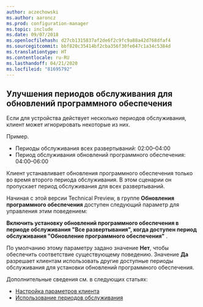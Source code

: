 ```yaml
---
author: aczechowski
ms.author: aaroncz
ms.prod: configuration-manager
ms.topic: include
ms.date: 09/07/2018
ms.openlocfilehash: d27cb1315837af2de6f2c9fc9a88a42d768dfaf4
ms.sourcegitcommit: bbf820c35414bf2cba356f30fe047c1a34c5384d
ms.translationtype: HT
ms.contentlocale: ru-RU
ms.lasthandoff: 04/21/2020
ms.locfileid: "81695792"
---
```

## <a name="improvement-to-maintenance-windows-for-software-updates"></a><a name="bkmk_sum-mw"></a> Улучшения периодов обслуживания для обновлений программного обеспечения
<!--vso2839307-->

Если для устройства действует несколько периодов обслуживания, клиент может игнорировать некоторые из них. 

Пример.

- Периоды обслуживания всех развертываний: 02:00–04:00
- Период обслуживания обновлений программного обеспечения: 04:00–06:00

Клиент устанавливает обновления программного обеспечения только во время второго периода обслуживания. В этом сценарии он пропускает период обслуживания для всех развертываний.

Начиная с этой версии Technical Preview, в группе **Обновления программного обеспечения** доступен следующий параметр для управления этим поведением: 

**Включить установку обновлений программного обеспечения в периоде обслуживания "Все развертывания", когда доступен период обслуживания "Обновление программного обеспечения"** .

По умолчанию этому параметру задано значение **Нет**, чтобы обеспечить соответствие существующему поведению. Значение **Да** разрешает клиентам использовать другие доступные периоды обслуживания для установки обновлений программного обеспечения.

Дополнительные сведения см. в следующих статьях:
- [Настройка параметров клиента](../../clients/deploy/configure-client-settings.md)
- [Использование периодов обслуживания](../../clients/manage/collections/use-maintenance-windows.md)


